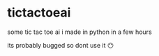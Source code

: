 # tictactoeai
some tic tac toe ai i made in python in a few hours

its probably bugged so dont use it 😶
